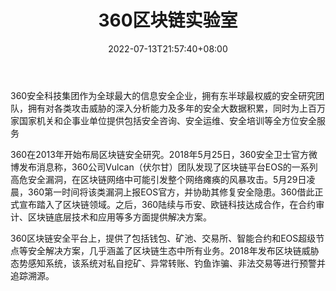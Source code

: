 ﻿---
weight: 
title: "360区块链实验室"
description: "360安全科技集团作为全球最大的信息安全企业，拥有东半球最权威的安全研究团队，拥有对各类攻击威胁的深入分析能力及多年的安全大数据积累，同时为上百万家国家机关和企事业单位提..."
date: 2022-07-13T21:57:40+08:00
lastmod: 2022-07-13T16:45:40+08:00
draft: false
authors: ["MineW"]
featuredImage: "360qukuailianshiyanshi.jpg"
link: "https://bcsec.360.cn/"
tags: ["安全机构","360区块链实验室"]
categories: ["navigation"]
navigation: ["安全机构"]
lightgallery: true
toc: true
pinned: false
recommend: false
recommend1: false
---
360安全科技集团作为全球最大的信息安全企业，拥有东半球最权威的安全研究团队，拥有对各类攻击威胁的深入分析能力及多年的安全大数据积累，同时为上百万家国家机关和企事业单位提供包括安全咨询、安全运维、安全培训等全方位安全服务

360在2013年开始布局区块链安全研究。2018年5月25日，360安全卫士官方微博发布消息称，360公司Vulcan（伏尔甘）团队发现了区块链平台EOS的一系列高危安全漏洞，在区块链网络中可能引发整个网络瘫痪的风暴攻击。5月29日凌晨，360第一时间将该类漏洞上报EOS官方，并协助其修复安全隐患。360借此正式宣布踏入了区块链领域。之后，360陆续与币安、欧链科技达成合作，在合约审计、区块链底层技术和应用等多方面提供解决方案。

360区块链安全平台上，提供了包括钱包、矿池、交易所、智能合约和EOS超级节点等安全解决方案，几乎涵盖了区块链生态中所有业务。2018年发布区块链威胁态势感知系统，该系统对私自挖矿、异常转账、钓鱼诈骗、非法交易等进行预警并追踪溯源。